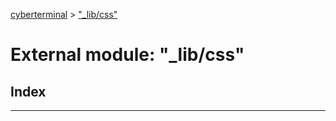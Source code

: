 [cyberterminal](../README.md) > ["_lib/css"](../modules/__lib_css_.md)

# External module: "_lib/css"

## Index

---

